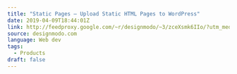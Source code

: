 ```yaml
---
title: "Static Pages – Upload Static HTML Pages to WordPress"
date: 2019-04-09T18:44:01Z
link: http://feedproxy.google.com/~r/designmodo/~3/zceXsmk6IIo/?utm_medium=RSS&utm_source=news.12bit.vn
source: designmodo.com
language: Web dev
tags:
  - Products
draft: false
---
```

